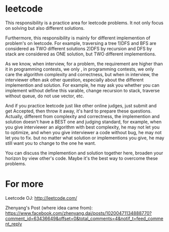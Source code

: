 leetcode
========

This responsibility is a practice area for leetcode problems.
It not only focus on solving but also different solutions.

Furthermore, this responsibility is mainly for different implemention of problem's on leetcode.
For example, traversing a tree
1)DFS and BFS are considered as TWO different solutions
2)DFS by recursion and DFS by stack are considered as ONE solution, but TWO different implementions.

As we know, when interview, for a problem, the requirement are higher than it in programming contests, we only
, in programming contests, we only care the algorithm complexity and correctness, but when in interview, the interviewer
often ask other question, especially about the different implemention and solution. For example, he may ask you whether you can
implement without define this varable, change recursion to stack, traverse without queue, do not use vector, etc.

And if you practice leetcode just like other online judges, just submit and get Accepted, then throw it away, it's hard
to prepare these questions. Actually, different from complexity and correctness,
the implemention and solution doesn't have a BEST one and judging standard, for example, when you give interviewer an algorithm
with best complexity, he may not let you to optimize, and when you give interviewer a code without bug, he may not let you to fix.
but no matter what solution or implementions you give, he may still want you to change to the one he want.

You can discuss the implemention and solution together here, broaden your horizon by view other's code. Maybe it's the best way
to overcome these problems.



For more
========
Leetcode OJ:
http://leetcode.com/

Zhenyang's Post (where idea came from):
https://www.facebook.com/zhenyang.dai/posts/10200471134888770?comment_id=63436649&offset=0&total_comments=4&notif_t=feed_comment_reply
